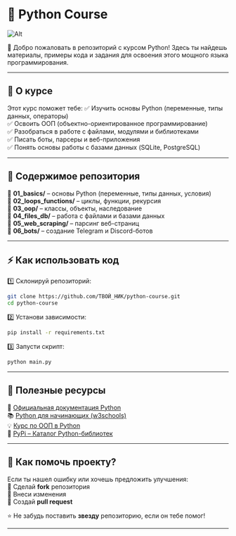
# 🐍 Python Course

![Alt](https://repobeats.axiom.co/api/embed/bd28698ad0702b23b93d5babc195dc5f475f0b6d.svg "Repobeats analytics image")

🚀 Добро пожаловать в репозиторий с курсом Python! Здесь ты найдешь материалы, примеры кода и задания для освоения этого мощного языка программирования.

---

## 📌 О курсе

Этот курс поможет тебе:
✅ Изучить основы Python (переменные, типы данных, операторы)  
✅ Освоить ООП (объектно-ориентированное программирование)  
✅ Разобраться в работе с файлами, модулями и библиотеками  
✅ Писать боты, парсеры и веб-приложения  
✅ Понять основы работы с базами данных (SQLite, PostgreSQL)

---

## 📂 Содержимое репозитория

📁 **01_basics/** – основы Python (переменные, типы данных, условия)  
📁 **02_loops_functions/** – циклы, функции, рекурсия  
📁 **03_oop/** – классы, объекты, наследование  
📁 **04_files_db/** – работа с файлами и базами данных  
📁 **05_web_scraping/** – парсинг веб-страниц  
📁 **06_bots/** – создание Telegram и Discord-ботов

---

## ⚡ Как использовать код

1️⃣ Склонируй репозиторий:  
```bash
git clone https://github.com/ТВОЙ_НИК/python-course.git
cd python-course
```
2️⃣ Установи зависимости:  
```bash
pip install -r requirements.txt
```
3️⃣ Запусти скрипт:  
```bash
python main.py
```

---

## 🎯 Полезные ресурсы

📖 [Официальная документация Python](https://docs.python.org/3/)  
📚 [Python для начинающих (w3schools)](https://www.w3schools.com/python/)  
💡 [Курс по ООП в Python](https://realpython.com/python3-object-oriented-programming/)  
🔧 [PyPi – Каталог Python-библиотек](https://pypi.org/)

---

## 🤝 Как помочь проекту?

Если ты нашел ошибку или хочешь предложить улучшения:  
🔹 Сделай **fork** репозитория  
🔹 Внеси изменения  
🔹 Создай **pull request**

⭐ Не забудь поставить **звезду** репозиторию, если он тебе помог!

---
